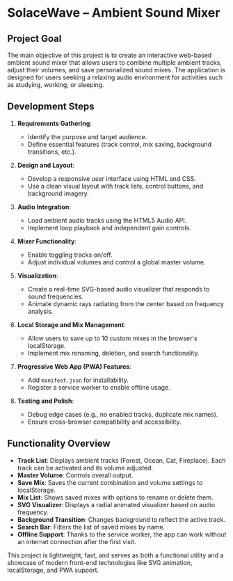 # SolaceWave – Ambient Sound Mixer

## Project Goal

The main objective of this project is to create an interactive web-based ambient sound mixer that allows users to combine multiple ambient tracks, adjust their volumes, and save personalized sound mixes. The application is designed for users seeking a relaxing audio environment for activities such as studying, working, or sleeping.

## Development Steps

1. **Requirements Gathering**:

   * Identify the purpose and target audience.
   * Define essential features (track control, mix saving, background transitions, etc.).

2. **Design and Layout**:

   * Develop a responsive user interface using HTML and CSS.
   * Use a clean visual layout with track lists, control buttons, and background imagery.

3. **Audio Integration**:

   * Load ambient audio tracks using the HTML5 Audio API.
   * Implement loop playback and independent gain controls.

4. **Mixer Functionality**:

   * Enable toggling tracks on/off.
   * Adjust individual volumes and control a global master volume.

5. **Visualization**:

   * Create a real-time SVG-based audio visualizer that responds to sound frequencies.
   * Animate dynamic rays radiating from the center based on frequency analysis.

6. **Local Storage and Mix Management**:

   * Allow users to save up to 10 custom mixes in the browser's localStorage.
   * Implement mix renaming, deletion, and search functionality.

7. **Progressive Web App (PWA) Features**:

   * Add `manifest.json` for installability.
   * Register a service worker to enable offline usage.

8. **Testing and Polish**:

   * Debug edge cases (e.g., no enabled tracks, duplicate mix names).
   * Ensure cross-browser compatibility and accessibility.

## Functionality Overview

* **Track List**: Displays ambient tracks (Forest, Ocean, Cat, Fireplace). Each track can be activated and its volume adjusted.
* **Master Volume**: Controls overall output.
* **Save Mix**: Saves the current combination and volume settings to localStorage.
* **Mix List**: Shows saved mixes with options to rename or delete them.
* **SVG Visualizer**: Displays a radial animated visualizer based on audio frequency.
* **Background Transition**: Changes background to reflect the active track.
* **Search Bar**: Filters the list of saved mixes by name.
* **Offline Support**: Thanks to the service worker, the app can work without an internet connection after the first visit.

This project is lightweight, fast, and serves as both a functional utility and a showcase of modern front-end technologies like SVG animation, localStorage, and PWA support.
